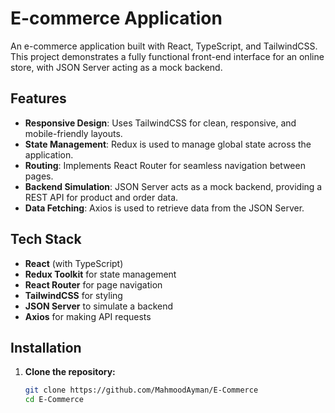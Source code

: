 # E-commerce Application

An e-commerce application built with React, TypeScript, and TailwindCSS. This project demonstrates a fully functional front-end interface for an online store, with JSON Server acting as a mock backend.

## Features

- **Responsive Design**: Uses TailwindCSS for clean, responsive, and mobile-friendly layouts.
- **State Management**: Redux is used to manage global state across the application.
- **Routing**: Implements React Router for seamless navigation between pages.
- **Backend Simulation**: JSON Server acts as a mock backend, providing a REST API for product and order data.
- **Data Fetching**: Axios is used to retrieve data from the JSON Server.

## Tech Stack

- **React** (with TypeScript)
- **Redux Toolkit** for state management
- **React Router** for page navigation
- **TailwindCSS** for styling
- **JSON Server** to simulate a backend
- **Axios** for making API requests

## Installation

1. **Clone the repository:**
   ```bash
   git clone https://github.com/MahmoodAyman/E-Commerce
   cd E-Commerce
   ```
